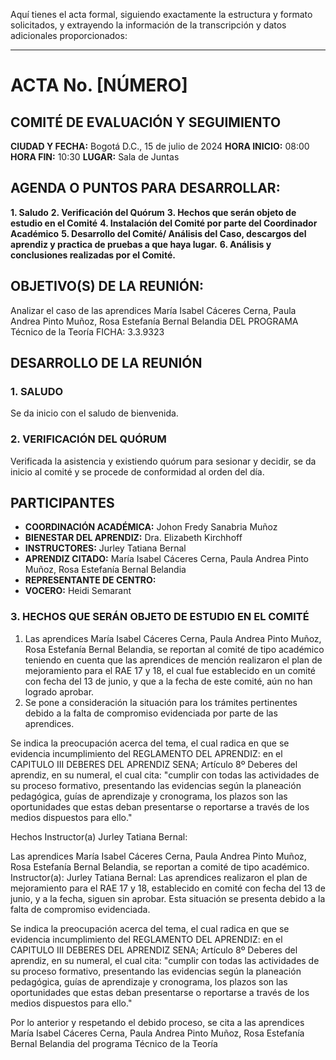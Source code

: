 Aquí tienes el acta formal, siguiendo exactamente la estructura y formato solicitados, y extrayendo la información de la transcripción y datos adicionales proporcionados:

---

# ACTA No. [NÚMERO]
## COMITÉ DE EVALUACIÓN Y SEGUIMIENTO

**CIUDAD Y FECHA:** Bogotá D.C., 15 de julio de 2024
**HORA INICIO:** 08:00
**HORA FIN:** 10:30
**LUGAR:** Sala de Juntas


## AGENDA O PUNTOS PARA DESARROLLAR:
**1. Saludo** 
**2. Verificación del Quórum** 
**3. Hechos que serán objeto de estudio en el Comité** 
**4. Instalación del Comité por parte del Coordinador Académico** 
**5. Desarrollo del Comité/ Análisis del Caso, descargos del aprendiz y practica de pruebas a que haya lugar.**
**6. Análisis y conclusiones realizadas por el Comité.**


## OBJETIVO(S) DE LA REUNIÓN:
Analizar el caso de las aprendices María Isabel Cáceres Cerna, Paula Andrea Pinto Muñoz, Rosa Estefanía Bernal Belandia DEL PROGRAMA Técnico de la Teoría FICHA: 3.3.9323


## DESARROLLO DE LA REUNIÓN

### 1. SALUDO
Se da inicio con el saludo de bienvenida.

### 2. VERIFICACIÓN DEL QUÓRUM
Verificada la asistencia y existiendo quórum para sesionar y decidir, se da inicio al comité y se procede de conformidad al orden del día.

## PARTICIPANTES
- **COORDINACIÓN ACADÉMICA:** Johon Fredy Sanabria Muñoz
- **BIENESTAR DEL APRENDIZ:** Dra. Elizabeth Kirchhoff
- **INSTRUCTORES:** Jurley Tatiana Bernal
- **APRENDIZ CITADO:** María Isabel Cáceres Cerna, Paula Andrea Pinto Muñoz, Rosa Estefanía Bernal Belandia
- **REPRESENTANTE DE CENTRO:** 
- **VOCERO:** Heidi Semarant

### 3. HECHOS QUE SERÁN OBJETO DE ESTUDIO EN EL COMITÉ
1) Las aprendices María Isabel Cáceres Cerna, Paula Andrea Pinto Muñoz, Rosa Estefanía Bernal Belandia, se reportan al comité de tipo académico teniendo en cuenta que las aprendices de mención realizaron el plan de mejoramiento para el RAE 17 y 18, el cual fue establecido en un comité con fecha del 13 de junio, y que a la fecha de este comité, aún no han logrado aprobar.
2) Se pone a consideración la situación para los trámites pertinentes debido a la falta de compromiso evidenciada por parte de las aprendices.

Se indica la preocupación acerca del tema, el cual radica en que se evidencia incumplimiento del REGLAMENTO DEL APRENDIZ: en el CAPITULO III DEBERES DEL APRENDIZ SENA; Artículo 8º Deberes del aprendiz, en su numeral, el cual cita: "cumplir con todas las actividades de su proceso formativo, presentando las evidencias según la planeación pedagógica, guías de aprendizaje y cronograma, los plazos son las oportunidades que estas deban presentarse o reportarse a través de los medios dispuestos para ello."

Hechos Instructor(a) Jurley Tatiana Bernal:

Las aprendices María Isabel Cáceres Cerna, Paula Andrea Pinto Muñoz, Rosa Estefanía Bernal Belandia, se reportan a comité de tipo académico.
Instructor(a): Jurley Tatiana Bernal: Las aprendices realizaron el plan de mejoramiento para el RAE 17 y 18, establecido en comité con fecha del 13 de junio, y a la fecha, siguen sin aprobar. Esta situación se presenta debido a la falta de compromiso evidenciada.

Se indica la preocupación acerca del tema, el cual radica en que se evidencia incumplimiento del REGLAMENTO DEL APRENDIZ: en el CAPITULO III DEBERES DEL APRENDIZ SENA; Artículo 8º Deberes del aprendiz, en su numeral, el cual cita: "cumplir con todas las actividades de su proceso formativo, presentando las evidencias según la planeación pedagógica, guías de aprendizaje y cronograma, los plazos son las oportunidades que estas deban presentarse o reportarse a través de los medios dispuestos para ello."

Por lo anterior y respetando el debido proceso, se cita a las aprendices María Isabel Cáceres Cerna, Paula Andrea Pinto Muñoz, Rosa Estefanía Bernal Belandia del programa Técnico de la Teoría